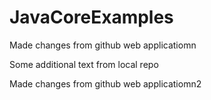 # JavaCoreExamples

Made changes from github web applicatiomn

Some additional text from local repo

Made changes from github web applicatiomn2
